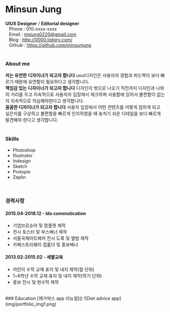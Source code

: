 # Minsun Jung
**UIUX Designer** / **Editorial designer**   
&nbsp;&nbsp; Phone : 010-xxxx-xxxx  
&nbsp;&nbsp; Email : msjung0220@gmail.com  
&nbsp;&nbsp; Blog : http://0000.tistory.com/  
&nbsp;&nbsp; Github : https://github.com/minsunjung  
<br/>
### About me

**저는 유연한 디자이너가 되고자 합니다** uxui디자인은 사용자의 경험과 피드백이 보다 빠르기 때문에 유연함이 필요하다고 생각합니다.  
**책임감 있는 디자이너가 되고자 합니다** 디자인이 밖으로 나오기 직전까지 디자인과 나와의 거리를 두고 지속적으로 사용자의 입장에서 체크하며 사용함에 있어서 불편함이 없는지 지속적으로 의심해야한다고 생각합니다.  
**꼼꼼한 디자이너가 되고자 합니다** 사용자 입장에서 어떤 컨텐츠를 어떻게 접하게 되고 싶은지를 구상하고 불편함을 빠르게 인지하였을 때 놓치기 쉬운 디테일을 보다 빠르게 발견해야 한다고 생각합니다.    
<br>

### Skills
* Photoshop
* Illustrator
* Indesign
* Sketch
* Protopie
* Zeplin   
<br>

### 경력사항

#### 2015.04-2018.12 - **Ido commutication**
* 기업브로슈어 및 팜플렛 제작
* 전시 포스터 및 부스배너 제작
* 서울국제아트페어 전시 도록 및 앨범 제작
* 카페스토리웨이 컵홀더 및 홍보배너


#### 2013.02-2015.02 - **세별교육**
* 어린이 수학 교재 표지 및 내지 제작(월 단위)
* 1~6학년 수학 교재 표지 및 내지 제작(학기 단위)
* 홍보 전시 및 현수막 제작
<br/>
### Education
[메가박스 app 리뉴얼]()  
![Diet advice app](img/portfolio_img1.png)





